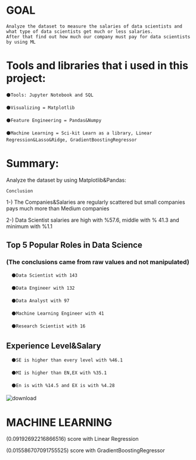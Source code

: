 # GOAL    
    Analyze the dataset to measure the salaries of data scientists and what type of data scientists get much or less salaries. 
    After that find out how much our company must pay for data scientists by using ML

# Tools and libraries that i used in this project:


    ⚫Tools: Jupyter Notebook and SQL

    ⚫Visualizing = Matplotlib 

    ⚫Feature Engineering = Pandas&Numpy 

    ⚫Machine Learning = Sci-kit Learn as a library, Linear Regression&Lasso&Ridge, GradientBoostingRegressor


# Summary:

Analyze the dataset by using Matplotlib&Pandas: 

    Conclusion

1-) The Companies&Salaries are regularly scattered but small companies pays much more than Medium companies

2-) Data Scientist salaries are high with %57.6, middle with % 41.3 and minimum with %1.1


  ## Top 5 Popular Roles in Data Science 
  ### (The conclusions came from raw values and not manipulated)
  
      ⚫Data Scientist with 143
      
      ⚫Data Engineer with 132
      
      ⚫Data Analyst with 97
      
      ⚫Machine Learning Engineer with 41
      
      ⚫Research Scientist with 16


  ## Experience Level&Salary
  
      ⚫SE is higher than every level with %46.1
      
      ⚫MI is higher than EN,EX with %35.1
      
      ⚫En is with %14.5 and EX is with %4.28 
      
      
 ![download](https://user-images.githubusercontent.com/77373443/203582681-13dfad94-0878-4e03-ac3f-15c5c5773ed8.png)
 
# MACHINE LEARNING

 (0.09192692216866516) score with Linear Regression
 
 (0.015586707091755525) score with GradientBoostingRegressor
